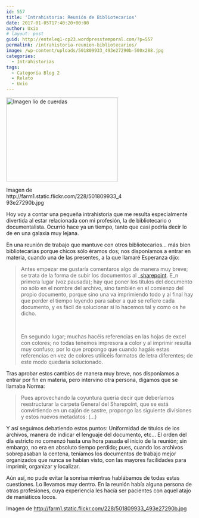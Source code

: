 ```yaml
---
id: 557
title: 'Intrahistoria: Reunión de Bibliotecarios'
date: 2017-01-05T17:40:20+00:00
author: Uxio
# layout: post
guid: http://enteleq1-cp23.wordpresstemporal.com/?p=557
permalink: /intrahistoria-reunion-bibliotecarios/
image: /wp-content/uploads/501809933_493e27290b-500x288.jpg
categories:
  - Intrahistorias
tags:
  - Categoría Blog 2
  - Relato
  - Uxio
---
```

<div id="attachment_1166" style="width: 310px" class="wp-caption alignleft">
  <a href="http://entelequia.info/wp-content/uploads/501809933_493e27290b.jpg"><img aria-describedby="caption-attachment-1166" class="wp-image-1166 size-medium" src="http://entelequia.info/wp-content/uploads/501809933_493e27290b-300x225.jpg" alt="Imagen lío de cuerdas" width="300" height="225" srcset="http://entelequia.info/wp-content/uploads/501809933_493e27290b-300x225.jpg 300w, http://entelequia.info/wp-content/uploads/501809933_493e27290b-400x300.jpg 400w, http://entelequia.info/wp-content/uploads/501809933_493e27290b.jpg 500w" sizes="(max-width: 300px) 100vw, 300px" /></a>
  
  <p id="caption-attachment-1166" class="wp-caption-text">
    Imagen de http://farm1.static.flickr.com/228/501809933_493e27290b.jpg
  </p>
</div>

Hoy voy a contar una pequeña intrahistoria que me resulta especialmente divertida al estar relacionada con mi profesión, la de bibliotecario o documentalista. Ocurrió hace ya un tiempo, tanto que casi podría decir lo de en una galaxia muy lejana.

En una reunión de trabajo que mantuve con otros bibliotecarios&#8230; más bien bibliotecarias porque chicos sólo éramos dos; nos disponíamos a entrar en materia, cuando una de las presentes, a la que llamaré Esperanza dijo:

> Antes empezar me gustaría comentaros algo de manera muy breve; se trata de la forma de subir los documentos al _[sharepoint](http://es.wikipedia.org/wiki/Sharepoint_Portal_Server). E_n primera lugar (voz pausada); hay que poner los títulos del documento no sólo en el nombre del archivo, sino también en el comienzo del propio documento, porque sino una va imprimiendo todo y al final hay que perder el tiempo leyendo para saber a qué se refiere cada documento, y es fácil de solucionar si lo hacemos tal y como os he dicho.
> 
> &nbsp;
> 
> En segundo lugar; muchas hacéis referencias en las hojas de excel con colores; no todas tenemos impresora a color y al imprimir resulta muy confuso; por lo que propongo que cuando hagáis estas referencias en vez de colores utilicéis formatos de letra diferentes; de este modo quedaría solucionado.

Tras aprobar estos cambios de manera muy breve, nos disponíamos a entrar por fin en materia, pero intervino otra persona, digamos que se llamaba Norma:

> Pues aprovechando la coyuntura quería decir que deberíamos reestructurar la carpeta General del Sharepoint, que se está convirtiendo en un cajón de sastre, propongo las siguiente divisiones y estos nuevos metadatos: (&#8230;)

Y así seguimos debatiendo estos puntos: Uniformidad de títulos de los archivos, manera de indicar el lenguaje del documento, etc&#8230; El orden del día estricto no comenzó hasta una hora pasada el inicio de la reunión; sin embargo, no era en absoluto tiempo perdido; pues, cuando los archivos sobrepasaban la centena, teníamos los documentos de trabajo mejor organizados que nunca se habían visto, con las mayores facilidades para imprimir, organizar y localizar.

Aún así, no pude evitar la sonrisa mientras hablábamos de todas estas cuestiones. Lo llevamos muy dentro. En la reunión había alguna persona de otras profesiones, cuya experiencia les hacía ser pacientes con aquel atajo de maniáticos locos.

Imagen de http://farm1.static.flickr.com/228/501809933_493e27290b.jpg
